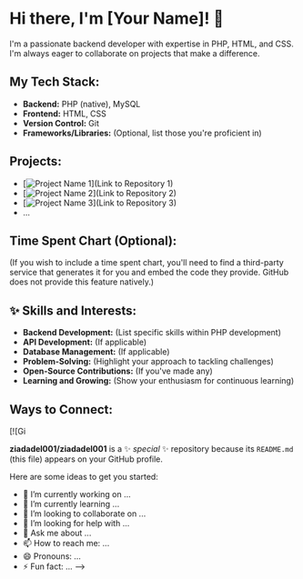 # Hi there, I'm [Your Name]! 👋

I'm a passionate backend developer with expertise in PHP, HTML, and CSS. I'm always eager to collaborate on projects that make a difference.

## My Tech Stack:

- **Backend:** PHP (native), MySQL
- **Frontend:** HTML, CSS
- **Version Control:** Git
- **Frameworks/Libraries:** (Optional, list those you're proficient in)

## Projects:

- [![Project Name 1](https://img.shields.io/badge/Project%20Name%201-Description%201-blue?style=for-the-badge)](Link to Repository 1)
- [![Project Name 2](https://img.shields.io/badge/Project%20Name%202-Description%202-blue?style=for-the-badge)](Link to Repository 2)
- [![Project Name 3](https://img.shields.io/badge/Project%20Name%203-Description%203-blue?style=for-the-badge)](Link to Repository 3)
- ...

## Time Spent Chart (Optional):

(If you wish to include a time spent chart, you'll need to find a third-party service that generates it for you and embed the code they provide. GitHub does not provide this feature natively.)

## ✨ Skills and Interests:

- **Backend Development:** (List specific skills within PHP development)
- **API Development:** (If applicable)
- **Database Management:** (If applicable)
- **Problem-Solving:** (Highlight your approach to tackling challenges)
- **Open-Source Contributions:** (If you've made any)
- **Learning and Growing:** (Show your enthusiasm for continuous learning)

## Ways to Connect:

[![Gi

**ziadadel001/ziadadel001** is a ✨ _special_ ✨ repository because its `README.md` (this file) appears on your GitHub profile.

Here are some ideas to get you started:

- 🔭 I’m currently working on ...
- 🌱 I’m currently learning ...
- 👯 I’m looking to collaborate on ...
- 🤔 I’m looking for help with ...
- 💬 Ask me about ...
- 📫 How to reach me: ...
- 😄 Pronouns: ...
- ⚡ Fun fact: ...
-->
